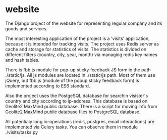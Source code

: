 # website
The Django project of the website for representing regular company and its goods and services.

The most interesting application of the project is a 'visits' application, because it is intended for tracking visits. The project uses Redis server as cache and storage for statistics of visits. The statistics is divided on different filters (country, city, year, month) via managing redis key names and hash tables.

There is fbb.js module for pop-up sticky feedback JS form in the path ./static/js. All js modules are located in ./static/js path. Most of them use jQuery, but fbb.js (module of the popup sticky feedback form) is implemented according to ES6 standard.

Also the project uses the PostgeSQL database for searchin visister's country and city according to ip-address. This database is based on Geolite2 MaxMind public database. There is a script for moving info from Geolite2 MaxMind public database files to PostgreSQL database.

All potentialy long io-operations (redis, postgres, email interactions) are implemented via Celery tasks. You can observe them in module ./visits/tasks.py
